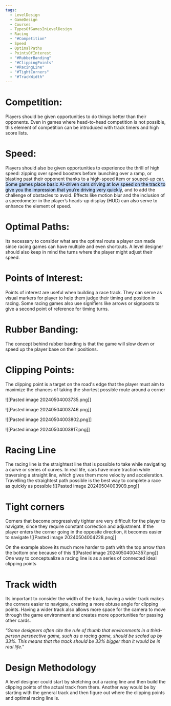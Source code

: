```yaml
---
tags:
  - LevelDesign
  - GameDesign
  - Courses
  - TypesOfGamesInLevelDesign
  - Racing
  - "#Competition"
  - Speed
  - OptimalPaths
  - PointsOfInterest
  - "#RubberBanding"
  - "#ClippingPoints"
  - "#RacingLine"
  - "#TightCorners"
  - "#TrackWidth"
---
```

# Competition:
Players should be given opportunities to do things better than their opponents. Even in games where head-to-head competition is not possible, this element of competition can be introduced with track timers and high score lists.
# Speed: 
Players should also be given opportunities to experience the thrill of high speed: zipping over speed boosters before launching over a ramp, or blasting past their opponent thanks to a high-speed item or souped-up car. <mark style="background: #ADCCFFA6;">Some games place basic AI-driven cars driving at low speed on the track to give you the impression that you’re driving very quickly</mark>, and to add the challenge of obstacles to avoid. Effects like motion blur and the inclusion of a speedometer in the player’s heads-up display (HUD) can also serve to enhance the element of speed.

# Optimal Paths:
Its necessary to consider what are the optimal route a player can made since racing games can have multiple and even shortcuts. A level designer should also keep in mind the turns where the player might adjust their speed.

# Points of Interest:
Points of interest are useful when building a race track. They can serve as visual markers for player to help them judge their timing and position in racing. Some racing games also use signifiers like arrows or signposts to give a second point of reference for timing turns.

# Rubber Banding:
The concept behind rubber banding is that the game will slow down or speed up the player base on their positions.

# Clipping Points: 
The clipping point is a target on the road's edge that the player must aim to maximize the chances of taking the shortest possible route around a corner

![[Pasted image 20240504003735.png]]

![[Pasted image 20240504003746.png]]

![[Pasted image 20240504003802.png]]

![[Pasted image 20240504003817.png]]

# Racing Line
The racing line is the straightest line that is possible to take while navigating a curve or series of curves. In real life, cars have more traction while traversing a straight line, which gives them more velocity and acceleration. Travelling the straightest path possible is the best way to complete a race as quickly as possible
![[Pasted image 20240504003909.png]]
# Tight corners
Corners that become progressively tighter are very difficult for the player to navigate, since they require constant correction and adjustment. If the player enters the corner going in the opposite direction, it becomes easier to navigate
![[Pasted image 20240504004228.png]]

On the example above its much more harder to path with the top arrow than the bottom one because of this
![[Pasted image 20240504004357.png]]
One way to conceptualize a racing line is as a series of connected ideal clipping points
# Track width
Its important to consider the width of the track, having a wider track makes the corners easier to navigate, creating a more obtuse angle for clipping points. Having a wider track also allows more space for the camera to move through the game environment and creates more opportunities for passing other cards.

_"Game designers often cite the rule of thumb that environments in a third-person perspective game, such as a racing game, should be scaled up by 33%. This means that the track should be 33% bigger than it would be in real life."_

# Design Methodology
A level designer could start by sketching out a racing line and then build the clipping points of the actual track from there. Another way would be by starting with the general track and then figure out where the clipping points and optimal racing line is.
